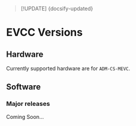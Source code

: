 > [!UPDATE] {docsify-updated}
# EVCC Versions

## Hardware

Currently supported hardware are for `ADM-CS-MEVC`.
## Software

### Major releases

Coming Soon...